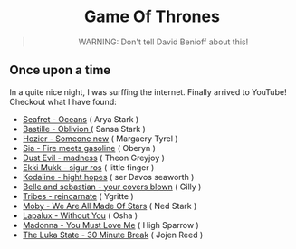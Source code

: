 <center>
    <h1 align="center"> Game Of Thrones </h1>
    <blockquote>
        <p align="center">
            <bold>WARNING</bold>: Don't tell David Benioff about this!
        </p>
    </blockquote>
</center>
<h2> Once upon a time </h2>
In a quite nice night, I was surffing the internet. Finally arrived to YouTube! <br>
Checkout what I have found:
<ul>
    <li> <a href="http://bit.ly/Seafret-Oceans-Arya"> Seafret - Oceans</a> ( Arya Stark ) </li>
    <li> <a href="http://bit.ly/Bastille-Oblivion-Sansa"> Bastille - Oblivion </a> ( Sansa Stark )</li>
    <li> <a href="http://bit.ly/Hozier-Someone-new-Margaery"> Hozier - Someone new</a> ( Margaery Tyrel ) </li>
    <li> <a href="http://bit.ly/sia-fire-meets-gasoline-oberyn"> Sia - Fire meets gasoline</a> ( Oberyn )</li>
    <li> <a href="http://bit.ly/dust-evil-madness-theon"> Dust Evil - madness</a> ( Theon Greyjoy )</li>
    <li> <a href="http://bit.ly/ekki-mukk-sigur-ros-little-finger"> Ekki Mukk - sigur ros</a> ( little finger )</li>
    <li> <a href="http://bit.ly/kodaline-hight-hopes-ser-davos"> Kodaline - hight hopes</a> ( ser Davos seaworth )</li>
    <li> <a href="http://bit.ly/belle-and-sebastian-your-covers-blown-gilly"> Belle and sebastian - your covers
            blown</a> ( Gilly )</li>
    <li> <a href="http://bit.ly/tribes-reincarnate-ygritte"> Tribes - reincarnate</a> ( Ygritte )</li>
    <li> <a href="http://bit.ly/moby-we-are-all-made-of-stars-ned-stark"> Moby - We Are All Made Of Stars</a> ( Ned
        Stark )</li>
    <li> <a href="bit.ly/lapalux-without-you-osha"> Lapalux - Without You</a> ( Osha )</li>
    <li> <a href="bit.ly/madonna-you-must-love-me-high-sparrow"> Madonna - You Must Love Me</a> ( High Sparrow )</li>
    <li> <a href="bit.ly/the-luka-state-30-minute-break-jojen-reed"> The Luka State - 30 Minute Break</a> ( Jojen Reed )
    </li>
</ul>
